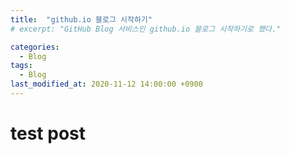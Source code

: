 ```yaml
---
title:  "github.io 블로그 시작하기"
# excerpt: "GitHub Blog 서비스인 github.io 블로그 시작하기로 했다."

categories:
  - Blog
tags:
  - Blog
last_modified_at: 2020-11-12 14:00:00 +0900
---
```


# test post